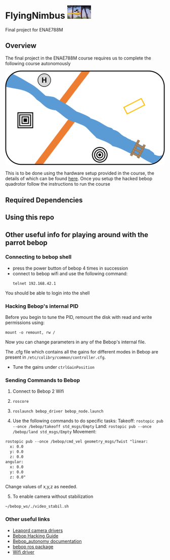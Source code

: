 <p><h1>FlyingNimbus <img src="./images/FlyingNimbus.gif" width=15% height=15%> </h1></p>
Final project for ENAE788M

## Overview
The final project in the ENAE788M course requires us to complete the following course autonomously 

![track](images/Track.png)

This is to be done using the hardware setup provided in the course, the details of which can be found [here](https://github.com/prgumd/PRGFlyt/wiki/PRGHusky). Once you setup the hacked bebop quadrotor follow the instructions to run the course
## Required Dependencies

## Using this repo

## Other useful info for playing around with the parrot bebop 
### Connecting to bebop shell
* press the power button of bebop 4 times in succession
* connect to bebop wifi and use the following command:
  ```
  telnet 192.168.42.1
  ```

You should be able to login into the shell

### Hacking Bebop's internal PID
Before you begin to tune the PID, remount the disk with read and write permissions using:
```
mount -o remount, rw /
```
Now you can change parameters in any of the Bebop's internal file.

The .cfg file which contains all the gains for different modes in Bebop are present in `/etc/colibry/common/controller.cfg`.
- Tune the gains under `ctrlGainPosition`


### Sending Commands to Bebop
1. Connect to Bebop 2 Wifi

2. `roscore`

3. `roslaunch bebop_driver bebop_node.launch`

4. Use the following commands to do specific tasks:
Takeoff:
``rostopic pub --once /bebop/takeoff std_msgs/Empty``
Land:
``rostopic pub --once /bebop/land std_msgs/Empty``
Movement:
```
rostopic pub --once /bebop/cmd_vel geometry_msgs/Twist "linear:
  x: 0.0
  y: 0.0
  z: 0.0
angular:
  x: 0.0
  y: 0.0
  z: 0.0" 
```
Change values of x,y,z as needed.


5. To enable camera without stabilization
```
~/bebop_ws/./video_stabil.sh
```

### Other useful links
* [Leapord camera drivers](https://github.com/chahatdeep/ubuntu-for-robotics/tree/master/Drivers)
* [Bebop Hacking Guide](http://fargesportfolio.com/wp-content/uploads/2018/01/BeebopHackingGuide1_7_2.pdf)
* [Bebop_autonomy documentation](https://buildmedia.readthedocs.org/media/pdf/bebop-autonomy/latest/bebop-autonomy.pdf)
* [bebop ros package](https://bebop-autonomy.readthedocs.io/en/latest/installation.html)
* [Wifi driver](https://github.com/chahatdeep/rtl8812au-wifi-driver)

